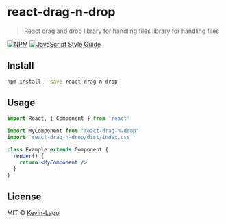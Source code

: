 # react-drag-n-drop

> React drag and drop library for handling files library for handling files

[![NPM](https://img.shields.io/npm/v/react-drag-n-drop.svg)](https://www.npmjs.com/package/react-drag-n-drop) [![JavaScript Style Guide](https://img.shields.io/badge/code_style-standard-brightgreen.svg)](https://standardjs.com)

## Install

```bash
npm install --save react-drag-n-drop
```

## Usage

```jsx
import React, { Component } from 'react'

import MyComponent from 'react-drag-n-drop'
import 'react-drag-n-drop/dist/index.css'

class Example extends Component {
  render() {
    return <MyComponent />
  }
}
```

## License

MIT © [Kevin-Lago](https://github.com/Kevin-Lago)
